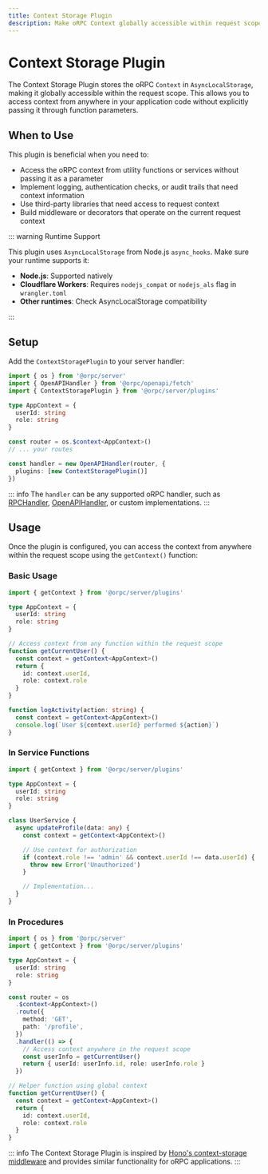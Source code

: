 ```yaml
---
title: Context Storage Plugin
description: Make oRPC Context globally accessible within request scope using AsyncLocalStorage
---
```


# Context Storage Plugin

The Context Storage Plugin stores the oRPC `Context` in `AsyncLocalStorage`, making it globally accessible within the request scope. This allows you to access context from anywhere in your application code without explicitly passing it through function parameters.

## When to Use

This plugin is beneficial when you need to:

- Access the oRPC context from utility functions or services without passing it as a parameter
- Implement logging, authentication checks, or audit trails that need context information
- Use third-party libraries that need access to request context
- Build middleware or decorators that operate on the current request context

::: warning Runtime Support

This plugin uses `AsyncLocalStorage` from Node.js `async_hooks`. Make sure your runtime supports it:

- **Node.js**: Supported natively
- **Cloudflare Workers**: Requires `nodejs_compat` or `nodejs_als` flag in `wrangler.toml`
- **Other runtimes**: Check AsyncLocalStorage compatibility

:::

## Setup

Add the `ContextStoragePlugin` to your server handler:

```ts twoslash
import { os } from '@orpc/server'
import { OpenAPIHandler } from '@orpc/openapi/fetch'
import { ContextStoragePlugin } from '@orpc/server/plugins'

type AppContext = {
  userId: string
  role: string
}

const router = os.$context<AppContext>()
// ... your routes

const handler = new OpenAPIHandler(router, {
  plugins: [new ContextStoragePlugin()]
})
```

::: info
The `handler` can be any supported oRPC handler, such as [RPCHandler](/docs/rpc-handler), [OpenAPIHandler](/docs/openapi/openapi-handler), or custom implementations.
:::

## Usage

Once the plugin is configured, you can access the context from anywhere within the request scope using the `getContext()` function:

### Basic Usage

```ts twoslash
import { getContext } from '@orpc/server/plugins'

type AppContext = {
  userId: string
  role: string
}

// Access context from any function within the request scope
function getCurrentUser() {
  const context = getContext<AppContext>()
  return {
    id: context.userId,
    role: context.role
  }
}

function logActivity(action: string) {
  const context = getContext<AppContext>()
  console.log(`User ${context.userId} performed ${action}`)
}
```

### In Service Functions

```ts twoslash
import { getContext } from '@orpc/server/plugins'

type AppContext = {
  userId: string
  role: string
}

class UserService {
  async updateProfile(data: any) {
    const context = getContext<AppContext>()

    // Use context for authorization
    if (context.role !== 'admin' && context.userId !== data.userId) {
      throw new Error('Unauthorized')
    }

    // Implementation...
  }
}
```

### In Procedures

```ts twoslash
import { os } from '@orpc/server'
import { getContext } from '@orpc/server/plugins'

type AppContext = {
  userId: string
  role: string
}

const router = os
  .$context<AppContext>()
  .route({
    method: 'GET',
    path: '/profile',
  })
  .handler(() => {
    // Access context anywhere in the request scope
    const userInfo = getCurrentUser()
    return { userId: userInfo.id, role: userInfo.role }
  })

// Helper function using global context
function getCurrentUser() {
  const context = getContext<AppContext>()
  return {
    id: context.userId,
    role: context.role
  }
}
```

::: info
The Context Storage Plugin is inspired by [Hono's context-storage middleware](https://hono.dev/docs/middleware/builtin/context-storage) and provides similar functionality for oRPC applications.
:::

